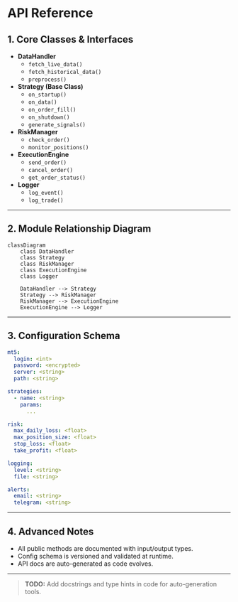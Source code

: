 # API Reference

## 1. Core Classes & Interfaces

- **DataHandler**
  - `fetch_live_data()`
  - `fetch_historical_data()`
  - `preprocess()`
- **Strategy (Base Class)**
  - `on_startup()`
  - `on_data()`
  - `on_order_fill()`
  - `on_shutdown()`
  - `generate_signals()`
- **RiskManager**
  - `check_order()`
  - `monitor_positions()`
- **ExecutionEngine**
  - `send_order()`
  - `cancel_order()`
  - `get_order_status()`
- **Logger**
  - `log_event()`
  - `log_trade()`

---

## 2. Module Relationship Diagram

```mermaid
classDiagram
    class DataHandler
    class Strategy
    class RiskManager
    class ExecutionEngine
    class Logger

    DataHandler --> Strategy
    Strategy --> RiskManager
    RiskManager --> ExecutionEngine
    ExecutionEngine --> Logger
```

---

## 3. Configuration Schema

```yaml
mt5:
  login: <int>
  password: <encrypted>
  server: <string>
  path: <string>

strategies:
  - name: <string>
    params:
      ...

risk:
  max_daily_loss: <float>
  max_position_size: <float>
  stop_loss: <float>
  take_profit: <float>

logging:
  level: <string>
  file: <string>

alerts:
  email: <string>
  telegram: <string>
```

---

## 4. Advanced Notes
- All public methods are documented with input/output types.
- Config schema is versioned and validated at runtime.
- API docs are auto-generated as code evolves.

---

> **TODO:** Add docstrings and type hints in code for auto-generation tools.
